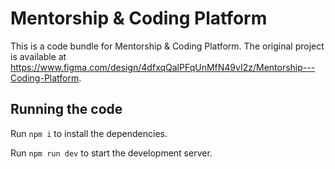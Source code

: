 
  # Mentorship & Coding Platform

  This is a code bundle for Mentorship & Coding Platform. The original project is available at https://www.figma.com/design/4dfxqQalPFqUnMfN49vI2z/Mentorship---Coding-Platform.

  ## Running the code

  Run `npm i` to install the dependencies.

  Run `npm run dev` to start the development server.
  